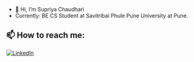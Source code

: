 - 👋 Hi, I’m Supriya Chaudhari
- Currently: BE CS Student at Savitribai Phule Pune University at Pune.

<h2>📫 How to reach me:</h2>

<a href="https://www.linkedin.com/in/supriya-chaudhari-558a98204/">![LinkedIn](https://img.shields.io/badge/LinkedIn-0077B5?style=for-the-badge&logo=linkedin&logoColor=white)</a>
<br>
<!---
<a href="http://192.168.43.23:5500/index.html"><img src="https://user-images.githubusercontent.com/83088291/150925906-db516efa-e91e-49da-852e-a368875bea74.jpg" alt="alt text" width="109" height="35" ></a>
--->

<!---
Supriya079/Supriya079 is a ✨ special ✨ repository because its `README.md` (this file) appears on your GitHub profile.
You can click the Preview link to take a look at your changes.
--->

